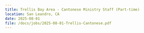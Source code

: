 ```yaml
---
title: Trellis Bay Area - Cantonese Ministry Staff (Part-time)
location: San Leandro, CA
date: 2025-08-01         
file: /docs/jobs/2025-08-01-Trellis-Cantonese.pdf
---
```

